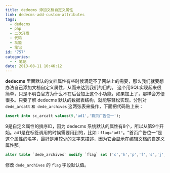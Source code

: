 ```yaml
---
title: dedecms 添加文档自定义属性
link: dedecms-add-custom-attributes
tags:
  - dedecms
  - php
  - 二次开发
  - 代码
  - 功能
  - 笔记
id: '757'
categories:
  - - 笔记
date: 2013-08-11 10:46:12
---
```


**dedecms** 里面默认的文档属性有些时候满足不了网站上的需要，那么我们就要想办法自己添加文档自定义属性，从而来达到我们的目的。 这个用SQL实现起来很简单，只是不明白官方为什么不在后台加上这个小功能，如果加上了，那样会方便很多。只要了解 dedecms 默认的数据表结构，就能够轻松实现。分别对 `dede_arcatt` `和 dede_archives` 这两张表来操作，下面把代码贴上来：

```sql
insert into sc_arcatt values(9,'ad1','首页广告位一');
```

9是自定义属性的排序ID，因为 dedecms 系统默认的属性有8个，所以从第9个开始。ad1是在标签调用的时候需要用到的，比如`：flag="ad1"`。“首页广告位一”是这个属性的名字，最好是用较少的文字来描述，因为它会显示在编辑文档的自定义属性那。

```sql
alter table `dede_archives` modify `flag` set ('c','h','p','f','s','j','a','b','ad1') default NULL;
```

修改 `dede_archives` 的 `flag` 字段默认值。
